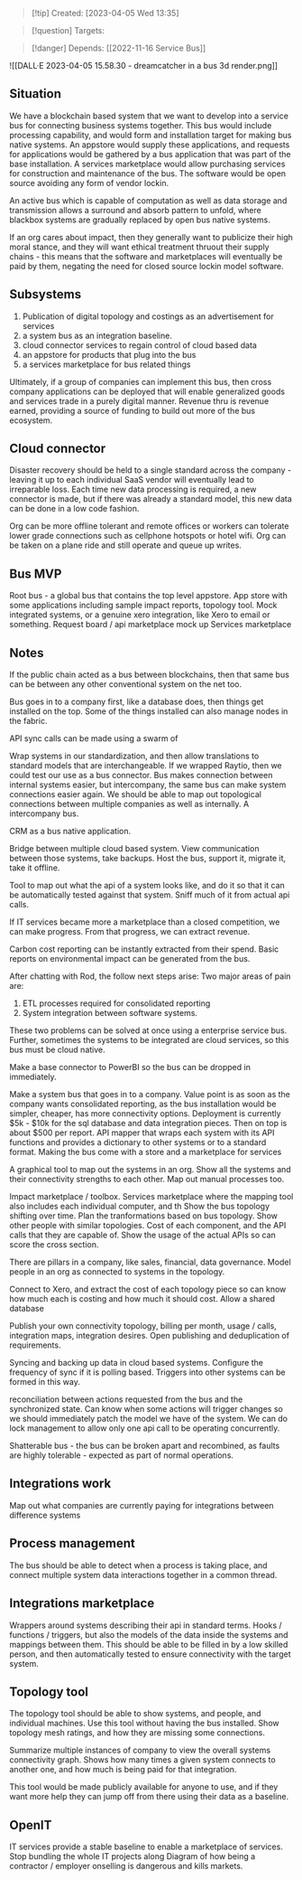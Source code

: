 
>[!tip] Created: [2023-04-05 Wed 13:35]

>[!question] Targets: 

>[!danger] Depends: [[2022-11-16 Service Bus]]

![[DALL·E 2023-04-05 15.58.30 - dreamcatcher in a bus 3d render.png]]

## Situation
We have a blockchain based system that we want to develop into a service bus for connecting business systems together.  This bus would include processing capability, and would form and installation target for making bus native systems.  An appstore would supply these applications, and requests for applications would be gathered by a bus application that was part of the base installation.  A services marketplace would allow purchasing services for construction and maintenance of the bus.  The software would be open source avoiding any form of vendor lockin.

An active bus which is capable of computation as well as data storage and transmission allows a surround and absorb pattern to unfold, where blackbox systems are gradually replaced by open bus native systems.

If an org cares about impact, then they generally want to publicize their high moral stance, and they will want ethical treatment thruout their supply chains - this means that the software and marketplaces will eventually be paid by them, negating the need for closed source lockin model software.

## Subsystems
1. Publication of digital topology and costings as an advertisement for services
2. a system bus as an integration baseline.
3. cloud connector services to regain control of cloud based data
4. an appstore for products that plug into the bus
5. a services marketplace for bus related things

Ultimately, if a group of companies can implement this bus, then cross company applications can be deployed that will enable generalized goods and services trade in a purely digital manner.  Revenue thru is revenue earned, providing a source of funding to build out more of the bus ecosystem.

## Cloud connector
Disaster recovery should be held to a single standard across the company - leaving it up to each individual SaaS vendor will eventually lead to irreparable loss.  Each time new data processing is required, a new connector is made, but if there was already a standard model, this new data can be done in a low code fashion.

Org can be more offline tolerant and remote offices or workers can tolerate lower grade connections such as cellphone hotspots or hotel wifi.  Org can be taken on a plane ride and still operate and queue up writes.

## Bus MVP

Root bus - a global bus that contains the top level appstore.
App store with some applications including sample impact reports, topology tool.
Mock integrated systems, or a genuine xero integration, like Xero to email or something.
Request board / api marketplace mock up
Services marketplace

## Notes

If the public chain acted as a bus between blockchains, then that same bus can be between any other conventional system on the net too.

Bus goes in to a company first, like a database does, then things get installed on the top.  Some of the things installed can also manage nodes in the fabric.

API sync calls can be made using a swarm of

Wrap systems in our standardization, and then allow translations to standard models that are interchangeable.  If we wrapped Raytio, then we could test our use as a bus connector.
Bus makes connection between internal systems easier, but intercompany, the same bus can make system connections easier again.
We should be able to map out topological connections between multiple companies as well as internally.  A intercompany bus.

CRM as a bus native application.

Bridge between multiple cloud based system.  View communication between those systems, take backups.
Host the bus, support it, migrate it, take it offline.

Tool to map out what the api of a system looks like, and do it so that it can be automatically tested against that system.  Sniff much of it from actual api calls.

If IT services became more a marketplace than a closed competition, we can make progress.  From that progress, we can extract revenue.

Carbon cost reporting can be instantly extracted from their spend.  Basic reports on environmental impact can be generated from the bus.


After chatting with Rod, the follow next steps arise:
Two major areas of pain are:
1. ETL processes required for consolidated reporting
2. System integration between software systems.

These two problems can be solved at once using a enterprise service bus.  Further, sometimes the systems to be integrated are cloud services, so this bus must be cloud native.

Make a base connector to PowerBI so the bus can be dropped in immediately.

Make a system bus that goes in to a company.
Value point is as soon as the company wants consolidated reporting, as the bus installation would be simpler, cheaper, has more connectivity options.
Deployment is currently $5k - $10k for the sql database and data integration pieces.  Then on top is about $500 per report.
API mapper that wraps each system with its API functions and provides a dictionary to other systems or to a standard format.
Making the bus come with a store and a marketplace for services

A graphical tool to map out the systems in an org.  Show all the systems and their connectivity strengths to each other.
Map out manual processes too.

Impact marketplace / toolbox.
Services marketplace where the mapping tool also includes each individual computer, and th
Show the bus topology shifting over time.
Plan the tranformations based on bus topology.
Show other people with similar topologies.
Cost of each component, and the API calls that they are capable of.
Show the usage of the actual APIs so can score the cross section.

There are pillars in a company, like sales, financial, data governance.
Model people in an org as connected to systems in the topology.

Connect to Xero, and extract the cost of each topology piece so can know how much each is costing and how much it should cost.  Allow a shared database

Publish your own connectivity topology, billing per month, usage / calls, integration maps, integration desires.  Open publishing and deduplication of requirements.

Syncing and backing up data in cloud based systems.  Configure the frequency of sync if it is polling based.  Triggers into other systems can be formed in this way.

reconciliation between actions requested from the bus and the synchronized state.  Can know when some actions will trigger changes so we should immediately patch the model we have of the system.  We can do lock management to allow only one api call to be operating concurrently.

Shatterable bus - the bus can be broken apart and recombined, as faults are highly tolerable - expected as part of normal operations.

## Integrations work
Map out what companies are currently paying for integrations between difference systems

## Process management
The bus should be able to detect when a process is taking place, and connect multiple system data interactions together in a common thread.

## Integrations marketplace
Wrappers around systems describing their api in standard terms.
Hooks / functions / triggers, but also the models of the data inside the systems and mappings between them.  This should be able to be filled in by a low skilled person, and then automatically tested to ensure connectivity with the target system.

## Topology tool
The topology tool should be able to show systems, and people, and individual machines.
Use this tool without having the bus installed.  Show topology mesh ratings, and how they are missing some connections.

Summarize multiple instances of company to view the overall systems connectivity graph.  Shows how many times a given system connects to another one, and how much is being paid for that integration.

This tool would be made publicly available for anyone to use, and if they want more help they can jump off from there using their data as a baseline.

## OpenIT
IT services provide a stable baseline to enable a marketplace of services.  Stop bundling the whole IT projects along
Diagram of how being a contractor / employer onselling is dangerous and kills markets.